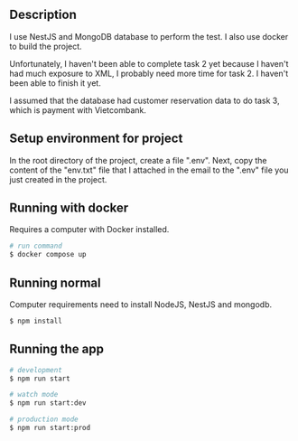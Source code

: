 ## Description

I use NestJS and MongoDB database to perform the test. I also use docker to build the project.

Unfortunately, I haven't been able to complete task 2 yet because I haven't had much exposure to XML, I probably need more time for task 2. I haven't been able to finish it yet.

I assumed that the database had customer reservation data to do task 3, which is payment with Vietcombank.

## Setup environment for project

In the root directory of the project, create a file ".env". Next, copy the content of the "env.txt" file that I attached in the email to the ".env" file you just created in the project.

## Running with docker

Requires a computer with Docker installed.

```bash
# run command
$ docker compose up
```

## Running normal

Computer requirements need to install NodeJS, NestJS and mongodb.

```bash
$ npm install
```

## Running the app

```bash
# development
$ npm run start

# watch mode
$ npm run start:dev

# production mode
$ npm run start:prod
```
